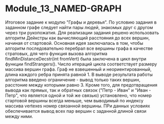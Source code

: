 # Module_13_NAMED-GRAPH
Итоговое задание к модулю "Графы и деревья". По условию задания в заданном графе следует найти пары людей, знакомых друг с другом через три рукопожатия. Для реализации задания решено использовать алгоритм Дейкстры как вычисляющий расстояния до всех вершин, начиная от стартовой. Основная идея заключалась в том, чтобы алгоритм последовательно перебрал все вершины графа в качестве стратовых, для чего функция вызова алгоритма findMinDistanceDecstr(int fromVert) была заключена в цикл внутри функции findStrangers(). Число итераций цикла соответствует размеру массива вершин графа. Граф не взвешенный и неориентированный, длина каждого ребра принята равной 1. В выводе результата работы алгоритма введено ограничение - вывод только таких вершин, расстоние между которыми равно 3. Кроме того, для предотвращения вывода как прямых, так и обратных связок ("Петр - Иван" и "Иван - Петр", что является одной и той же связью) установлено, что номер стартовой вершины всегда меньше, чем выводимый по индексу массива vertexes номер связанной вершины. ПРи данных условиях обеспечивается вывод всех пар вершин с заданной длиной связи между ними.
